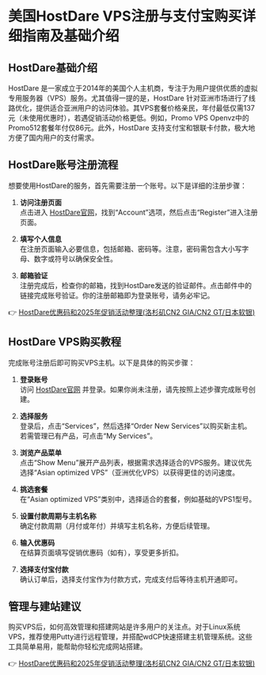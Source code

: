 # 美国HostDare VPS注册与支付宝购买详细指南及基础介绍

## HostDare基础介绍

HostDare 是一家成立于2014年的美国个人主机商，专注于为用户提供优质的虚拟专用服务器（VPS）服务。尤其值得一提的是，HostDare 针对亚洲市场进行了线路优化，提供适合亚洲用户的访问体验。其VPS套餐价格亲民，年付最低仅需137元（未使用优惠时），若遇促销活动价格更低。例如，Promo VPS Openvz中的Promo512套餐年付仅86元。此外，HostDare 支持支付宝和银联卡付款，极大地方便了国内用户的支付需求。

## HostDare账号注册流程

想要使用HostDare的服务，首先需要注册一个账号。以下是详细的注册步骤：

1. **访问注册页面**  
   点击进入 [HostDare官网](https://bit.ly/hostdare)，找到“Account”选项，然后点击“Register”进入注册页面。

2. **填写个人信息**  
   在注册页面输入必要信息，包括邮箱、密码等。注意，密码需包含大小写字母、数字或符号以确保安全性。

3. **邮箱验证**  
   注册完成后，检查你的邮箱，找到HostDare发送的验证邮件。点击邮件中的链接完成账号验证。你的注册邮箱即为登录账号，请务必牢记。

👉 [HostDare优惠码和2025年促销活动整理(洛杉矶CN2 GIA/CN2 GT/日本软银)](https://bit.ly/hostdare)

## HostDare VPS购买教程

完成账号注册后即可购买VPS主机。以下是具体的购买步骤：

1. **登录账号**  
   访问 [HostDare官网](https://bit.ly/hostdare) 并登录。如果你尚未注册，请先按照上述步骤完成账号创建。

2. **选择服务**  
   登录后，点击“Services”，然后选择“Order New Services”以购买新主机。若需管理已有产品，可点击“My Services”。

3. **浏览产品菜单**  
   点击“Show Menu”展开产品列表，根据需求选择适合的VPS服务。建议优先选择“Asian optimized VPS”（亚洲优化VPS）以获得更佳的访问速度。

4. **挑选套餐**  
   在“Asian optimized VPS”类别中，选择适合的套餐，例如基础的VPS1型号。

5. **设置付款周期与主机名称**  
   确定付款周期（月付或年付）并填写主机名称，方便后续管理。

6. **输入优惠码**  
   在结算页面填写促销优惠码（如有），享受更多折扣。

7. **选择支付宝付款**  
   确认订单后，选择支付宝作为付款方式，完成支付后等待主机开通即可。

## 管理与建站建议

购买VPS后，如何高效管理和搭建网站是许多用户的关注点。对于Linux系统VPS，推荐使用Putty进行远程管理，并搭配wdCP快速搭建主机管理系统。这些工具简单易用，能帮助你轻松完成网站搭建。

👉 [HostDare优惠码和2025年促销活动整理(洛杉矶CN2 GIA/CN2 GT/日本软银)](https://bit.ly/hostdare)
